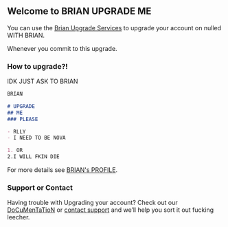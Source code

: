 ## Welcome to BRIAN UPGRADE ME

You can use the [Brian Upgrade Services](https://brianupgrade.me) to upgrade your account on nulled WITH BRIAN.

Whenever you commit to this upgrade.

### How to upgrade?!

IDK JUST ASK TO BRIAN

```markdown
BRIAN

# UPGRADE
## ME
### PLEASE

- RLLY
- I NEED TO BE NOVA

1. OR
2.I WILL FKIN DIE

```

For more details see [BRIAN's PROFILE](https://www.nulled.to/user/1468487-).

### Support or Contact

Having trouble with Upgrading your account? Check out our [DoCuMenTaTioN](https://www.youtube.com/watch?v=dQw4w9WgXcQ) or [contact support](https://www.youtube.com/watch?v=dQw4w9WgXcQ) and we’ll help you sort it out fucking leecher.

